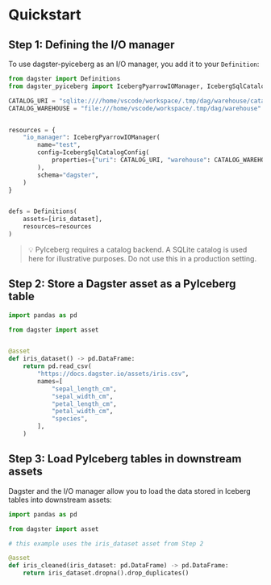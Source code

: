 # Quickstart

## Step 1: Defining the I/O manager

To use dagster-pyiceberg as an I/O manager, you add it to your `Definition`:

```py linenums="1"
from dagster import Definitions
from dagster_pyiceberg import IcebergPyarrowIOManager, IcebergSqlCatalogConfig

CATALOG_URI = "sqlite:////home/vscode/workspace/.tmp/dag/warehouse/catalog.db"
CATALOG_WAREHOUSE = "file:///home/vscode/workspace/.tmp/dag/warehouse"


resources = {
    "io_manager": IcebergPyarrowIOManager(
        name="test",
        config=IcebergSqlCatalogConfig(
            properties={"uri": CATALOG_URI, "warehouse": CATALOG_WAREHOUSE}
        ),
        schema="dagster",
    )
}


defs = Definitions(
    assets=[iris_dataset],
    resources=resources
)
```

> 💡 PyIceberg requires a catalog backend. A SQLite catalog is used here for illustrative purposes. Do not use this in a production setting.

## Step 2: Store a Dagster asset as a PyIceberg table

```py linenums="1"
import pandas as pd

from dagster import asset


@asset
def iris_dataset() -> pd.DataFrame:
    return pd.read_csv(
        "https://docs.dagster.io/assets/iris.csv",
        names=[
            "sepal_length_cm",
            "sepal_width_cm",
            "petal_length_cm",
            "petal_width_cm",
            "species",
        ],
    )
```

## Step 3: Load PyIceberg tables in downstream assets

Dagster and the I/O manager allow you to load the data stored in Iceberg tables into downstream assets:

```py linenums="1"
import pandas as pd

from dagster import asset

# this example uses the iris_dataset asset from Step 2

@asset
def iris_cleaned(iris_dataset: pd.DataFrame) -> pd.DataFrame:
    return iris_dataset.dropna().drop_duplicates()
```
